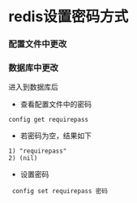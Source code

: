 # redis设置密码方式
### 配置文件中更改

### 数据库中更改
进入到数据库后
- 查看配置文件中的密码
````
config get requirepass
````
- 若密码为空，结果如下

````
1) "requirepass"
2) (nil)
````
- 设置密码
````
 config set requirepass 密码
````